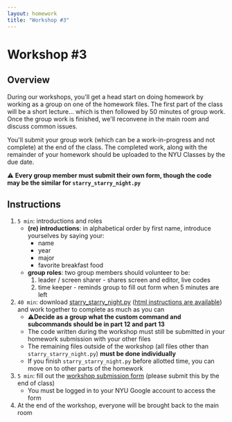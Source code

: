 ```yaml
---                                                                                                          
layout: homework                                                                                             
title: "Workshop #3"
---   
```


# Workshop #3

## Overview

During our workshops, you'll get a head start on doing homework by working as a group on one of the homework files. The first part of the class will be a short lecture... which is then followed by 50 minutes of group work. Once the group work is finished, we'll reconvene in the main room and discuss common issues.

You'll submit your group work (which can be a work-in-progress and not complete) at the end of the class. The completed work, along with the remainder of your homework should be uploaded to the NYU Classes by the due date.

⚠️ __Every group member must submit their own form, though the code may be the similar for `starry_starry_night.py`__

## Instructions

1. `5 min`: introductions and roles
	* __(re) introductions__: in alphabetical order by first name, introduce yourselves by saying your:
		* name
		* year
		* major
		* favorite breakfast food
	* __group roles__: two group members should volunteer to be:
		1. leader / screen sharer - shares screen and editor, live codes 
		2. time keeper - reminds group to fill out form when 5 minutes are left
2. `40 min`: download [starry_starry_night.py](starry_starry_night.py) ([html instructions are available](starry_starry_night.html)) and work together to complete as much as you can
	* ⚠__Decide as a group what the custom command and subcommands should be in part 12 and part 13__
	* The code written during the workshop must still be submitted in your homework submission with your other files
	* The remaining files outside of the workshop (all files other than `starry_starry_night.py`) __must be done individually__
	* If you finish `starry_starry_night.py` before allotted time, you can move on to other parts of the homework 
3. `5 min`: fill out the [workshop submission form](https://forms.gle/5pQZYBFdgEGftYDM6) (please submit this by the end of class)
	* You must be logged in to your NYU Google account to access the form
4. At the end of the workshop, everyone will be brought back to the main room

<br>
<br>
<br>
<br>
<br>
<br>







